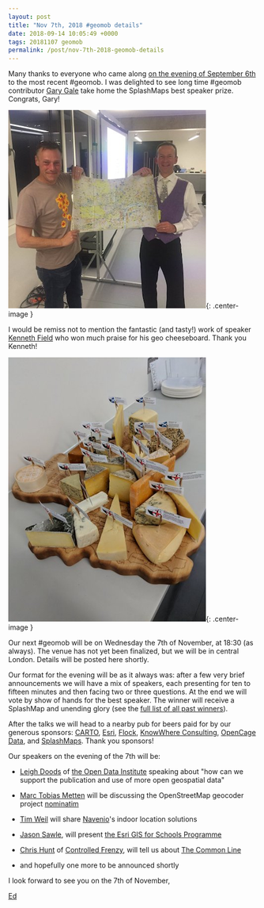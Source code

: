 ```yaml
--- 
layout: post
title: "Nov 7th, 2018 #geomob details"
date: 2018-09-14 10:05:49 +0000
tags: 20181107 geomob
permalink: /post/nov-7th-2018-geomob-details
---
```



Many thanks to everyone who came along
[on the evening of September 6th](/post/sept-6th-2018-geomob-details) to the
most recent #geomob. I was delighted to see long time #geomob contributor
[Gary Gale](https://twitter.com/vicchi) take home the SplashMaps best
speaker prize. Congrats, Gary!

![image](/images/gary-201809.jpg){: .center-image }

I would be remiss not to mention the fantastic (and tasty!) work of speaker
[Kenneth Field](https://twitter.com/kennethfield) who won much praise for his
geo cheeseboard. Thank you Kenneth!

![image](/images/geocheese.jpg){: .center-image }


Our next #geomob will be on Wednesday the 7th of November, at 18:30 (as always). 
The venue has not yet been finalized, but we will be in central London. Details
will be posted here shortly. 

Our format for the evening will be as it always was: after a few very brief announcements we will have a mix of speakers, each presenting for ten to fifteen minutes and then facing two or three questions. At the end we will vote by show of hands for the best speaker. The winner will receive a SplashMap and unending glory (see the [full list of all past winners](http://geomobldn.org/past-speakers)). 

After the talks we will head to a nearby pub for beers paid for by our 
generous sponsors: 
[CARTO](https://carto.com), 
[Esri](https://developers.arcgis.com/startups/),
[Flock](https://flockcover.com), 
[KnowWhere Consulting](https://knowwhereconsulting.co.uk/),
[OpenCage Data](https://opencagedata.com/), 
and [SplashMaps](http://www.splash-maps.com/).
Thank you sponsors! 

Our speakers on the evening of the 7th will be:


*  [Leigh Doods](https://twitter.com/ldodds) of [the Open Data Institute](https://theodi.org/) speaking about "how can we support the publication and use of more open geospatial data"

*  [Marc Tobias Metten](https://twitter.com/mtmthemovie) will be discussing the
   OpenStreetMap geocoder project [nominatim](https://nominatim.openstreetmap.org/)

*  [Tim Weil](https://www.linkedin.com/in/tweil/) will share [Navenio](https://www.navenio.com)'s indoor location solutions

*  [Jason Sawle](https://twitter.com/GIS4Schools), will present [the Esri GIS for Schools Programme](https://schools.esriuk.com)

*  [Chris Hunt](https://twitter.com/thisisthechris) of [Controlled Frenzy](https://www.controlledfrenzy.co.uk/), will tell us about [The Common Line](https://thecommonline.uk/map/)

* and hopefully one more to be announced shortly

I look forward to see you on the 7th of November,

[Ed](https://twitter.com/freyfogle)